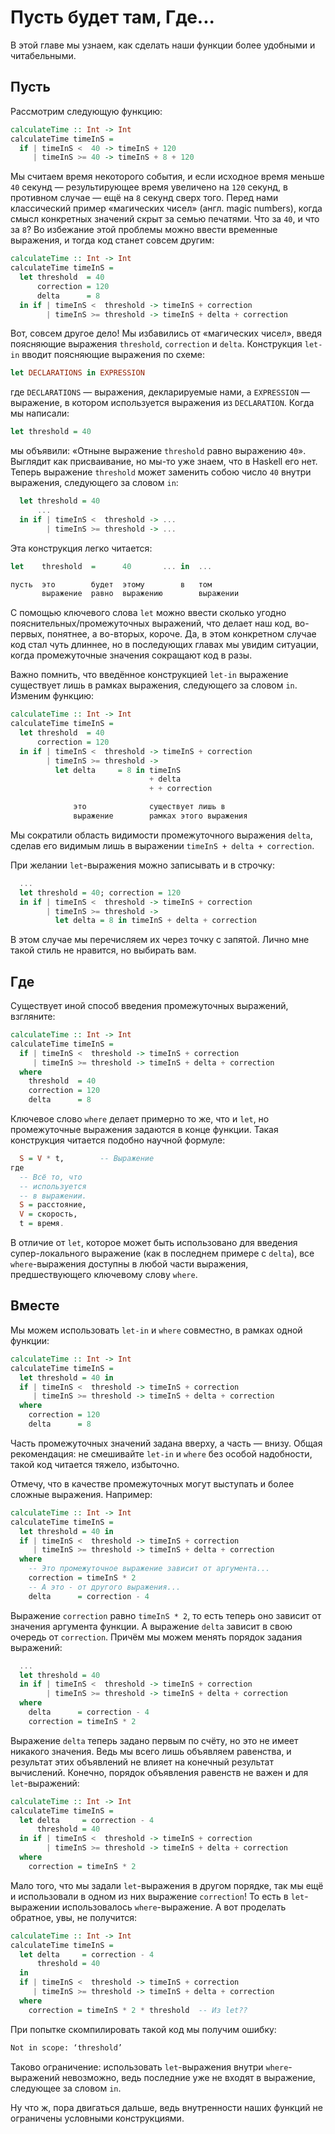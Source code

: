 # Пусть будет там, Где...

В этой главе мы узнаем, как сделать наши функции более удобными и читабельными.

## Пусть

Рассмотрим следующую функцию:

```haskell
calculateTime :: Int -> Int
calculateTime timeInS =
  if | timeInS <  40 -> timeInS + 120
     | timeInS >= 40 -> timeInS + 8 + 120
```

Мы считаем время некоторого события, и если исходное время меньше `40` секунд &mdash; результирующее время увеличено на `120` секунд, в противном случае &mdash; ещё на `8` секунд сверх того. Перед нами классический пример &laquo;магических чисел&raquo; (англ. magic numbers), когда смысл конкретных значений скрыт за семью печатями. Что за `40`, и что за `8`? Во избежание этой проблемы можно ввести временные выражения, и тогда код станет совсем другим:

```haskell
calculateTime :: Int -> Int
calculateTime timeInS =
  let threshold  = 40
      correction = 120
      delta      = 8
  in if | timeInS <  threshold -> timeInS + correction
        | timeInS >= threshold -> timeInS + delta + correction
```

Вот, совсем другое дело! Мы избавились от &laquo;магических чисел&raquo;, введя поясняющие выражения `threshold`, `correction` и `delta`. Конструкция `let-in` вводит поясняющие выражения по схеме:

```haskell
let DECLARATIONS in EXPRESSION
```

где `DECLARATIONS` &mdash; выражения, декларируемые нами, а `EXPRESSION` &mdash; выражение, в котором используется выражения из `DECLARATION`. Когда мы написали:

```haskell
let threshold = 40
```

мы объявили: &laquo;Отныне выражение `threshold` равно выражению `40`&raquo;. Выглядит как присваивание, но мы-то уже знаем, что в Haskell его нет. Теперь выражение `threshold` может заменить собою число `40` внутри выражения, следующего за словом `in`:

```haskell
  let threshold = 40
      ...
  in if | timeInS <  threshold -> ...
        | timeInS >= threshold -> ...
```

Эта конструкция легко читается:

```haskell
let    threshold  =      40       ... in  ...

пусть  это        будет  этому        в   том
       выражение  равно  выражению        выражении
```

С помощью ключевого слова `let` можно ввести сколько угодно пояснительных/промежуточных выражений, что делает наш код, во-первых, понятнее, а во-вторых, короче. Да, в этом конкретном случае код стал чуть длиннее, но в последующих главах мы увидим ситуации, когда промежуточные значения сокращают код в разы.

Важно помнить, что введённое конструкцией `let-in` выражение существует лишь в рамках выражения, следующего за словом `in`. Изменим функцию:

```haskell
calculateTime :: Int -> Int
calculateTime timeInS =
  let threshold  = 40
      correction = 120
  in if | timeInS <  threshold -> timeInS + correction
        | timeInS >= threshold ->
          let delta     = 8 in timeInS
                               + delta
                               + + correction

              это              существует лишь в
              выражение        рамках этого выражения
```

Мы сократили область видимости промежуточного выражения `delta`, сделав его видимым лишь в выражении `timeInS + delta + correction`.

При желании `let`-выражения можно записывать и в строчку:

```haskell
  ...
  let threshold = 40; correction = 120
  in if | timeInS <  threshold -> timeInS + correction
        | timeInS >= threshold ->
          let delta = 8 in timeInS + delta + correction
```

В этом случае мы перечисляем их через точку с запятой. Лично мне такой стиль не нравится, но выбирать вам.

## Где

Существует иной способ введения промежуточных выражений, взгляните:

```haskell
calculateTime :: Int -> Int
calculateTime timeInS =
  if | timeInS <  threshold -> timeInS + correction
     | timeInS >= threshold -> timeInS + delta + correction
  where
    threshold  = 40
    correction = 120
    delta      = 8
```

Ключевое слово `where` делает примерно то же, что и `let`, но промежуточные выражения задаются в конце функции. Такая конструкция читается подобно научной формуле:

```haskell
  S = V * t,        -- Выражение
где
  -- Всё то, что
  -- используется
  -- в выражении.
  S = расстояние,
  V = скорость,
  t = время.
```

В отличие от `let`, которое может быть использовано для введения супер-локального выражение (как в последнем примере с `delta`), все `where`-выражения доступны в любой части выражения, предшествующего ключевому слову `where`.

## Вместе

Мы можем использовать `let-in` и `where` совместно, в рамках одной функции:

```haskell
calculateTime :: Int -> Int
calculateTime timeInS =
  let threshold = 40 in
  if | timeInS <  threshold -> timeInS + correction
     | timeInS >= threshold -> timeInS + delta + correction
  where
    correction = 120
    delta      = 8
```

Часть промежуточных значений задана вверху, а часть &mdash; внизу. Общая рекомендация: не смешивайте `let-in` и `where` без особой надобности, такой код читается тяжело, избыточно.

Отмечу, что в качестве промежуточных могут выступать и более сложные выражения. Например:

```haskell
calculateTime :: Int -> Int
calculateTime timeInS =
  let threshold = 40 in
  if | timeInS <  threshold -> timeInS + correction
     | timeInS >= threshold -> timeInS + delta + correction
  where
    -- Это промежуточное выражение зависит от аргумента...
    correction = timeInS * 2
    -- А это - от другого выражения...
    delta      = correction - 4
```

Выражение `correction` равно `timeInS * 2`, то есть теперь оно зависит от значения аргумента функции. А выражение `delta` зависит в свою очередь от `correction`. Причём мы можем менять порядок задания выражений:

```haskell
  ...
  let threshold = 40
  in if | timeInS <  threshold -> timeInS + correction
        | timeInS >= threshold -> timeInS + delta + correction
  where
    delta      = correction - 4
    correction = timeInS * 2
```

Выражение `delta` теперь задано первым по счёту, но это не имеет никакого значения. Ведь мы всего лишь объявляем равенства, и результат этих объявлений не влияет на конечный результат вычислений. Конечно, порядок объявления равенств не важен и для `let`-выражений:

```haskell
calculateTime :: Int -> Int
calculateTime timeInS =
  let delta     = correction - 4
      threshold = 40
  in if | timeInS <  threshold -> timeInS + correction
        | timeInS >= threshold -> timeInS + delta + correction
  where
    correction = timeInS * 2
```

Мало того, что мы задали `let`-выражения в другом порядке, так мы ещё и использовали в одном из них выражение `correction`! То есть в `let`-выражении использовалось `where`-выражение. А вот проделать обратное, увы, не получится:

```haskell
calculateTime :: Int -> Int
calculateTime timeInS =
  let delta     = correction - 4
      threshold = 40
  in
  if | timeInS <  threshold -> timeInS + correction
     | timeInS >= threshold -> timeInS + delta + correction
  where
    correction = timeInS * 2 * threshold  -- Из let??
```

При попытке скомпилировать такой код мы получим ошибку:

```bash
Not in scope: ‘threshold’
```

Таково ограничение: использовать `let`-выражения внутри `where`-выражений невозможно, ведь последние уже не входят в выражение, следующее за словом `in`.

Ну что ж, пора двигаться дальше, ведь внутренности наших функций не ограничены условными конструкциями.

